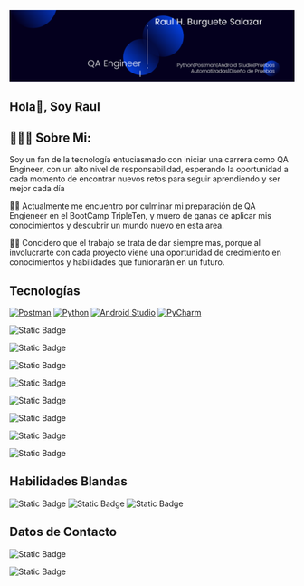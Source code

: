 ![](https://github.com/Raul-qa-Burguete/Raul-qa-Burguete/blob/main/Banner%20de%20Linkedin%20Moderno%20para%20Arquitecto%20Azul%20y%20Blanco.png)


## Hola👋, Soy Raul 

## 🧑🏻‍💻 Sobre Mi:


Soy un fan de la tecnología entuciasmado con iniciar una carrera como QA Engineer, con un alto nivel de responsabilidad, esperando la oportunidad a cada momento de encontrar nuevos retos para seguir aprendiendo y ser mejor cada día 

👨‍🏫 Actualmente me encuentro por culminar mi preparación de QA Engieneer en el BootCamp TripleTen, y muero de ganas de aplicar mis conocimientos y descubrir un mundo nuevo en esta area. 

👍🏼 Concidero que el trabajo se trata de dar siempre mas, porque al involucrarte con cada proyecto viene una oportunidad de crecimiento en conocimientos y habilidades que funionarán en un futuro.



## Tecnologías

[![Postman](https://img.shields.io/badge/Postman-FF6C37?style=for-the-badge&logo=Postman&logoColor=white)]()
[![Python](https://img.shields.io/badge/Python-1C43C5?style=for-the-badge&logo=Python&logoColor=white)]()
[![Android Studio](https://img.shields.io/badge/Android_Studio-51E70C?style=for-the-badge&logo=Android&logoColor=white)]()
[![PyCharm](https://img.shields.io/badge/PyCharm-D0E70C?style=for-the-badge&logo=PyCharm&logoColor=white)]()

![Static Badge](https://img.shields.io/badge/Python-109DFA)

![Static Badge](https://img.shields.io/badge/Postman-E36B2C)

![Static Badge](https://img.shields.io/badge/Diseño_de_pruebas-024A86)

![Static Badge](https://img.shields.io/badge/Pruebas_de_aplicaciónes_web-E7D40A)

![Static Badge](https://img.shields.io/badge/Android_Studio_web-6DC36D)

![Static Badge](https://img.shields.io/badge/Pruebas_de_API-23BAC4)

![Static Badge](https://img.shields.io/badge/Automatizacion_de_Pruebas-ECECEC)

![Static Badge](https://img.shields.io/badge/Power_Automate-109DFA)

## Habilidades Blandas
![Static Badge](https://img.shields.io/badge/Trabajo_en_Equipo-109DFA)
![Static Badge](https://img.shields.io/badge/Comunicación-ECECEC)
![Static Badge](https://img.shields.io/badge/Adaptabilidad-6DC36D)

## Datos de Contacto

![Static Badge](https://img.shields.io/badge/Telefono-+522224018205-brightgreen?style=social&logo)

![Static Badge](https://img.shields.io/badge/Linkedin-qa_raul_burguete-brightgreen?style=social&logo)

<!--
**Raul-qa-Burguete/Raul-qa-Burguete** is a ✨ _special_ ✨ repository because its `README.md` (this file) appears on your GitHub profile.

Here are some ideas to get you started:

-
- 🌱 I’m currently learning new 
- 👯 I’m looking to collaborate on ...
- 🤔 I’m looking for help with ...
- 💬 Ask me about ...
- 📫 How to reach me: ...
- 😄 Pronouns: ...
- ⚡ Fun fact: ...
-->
